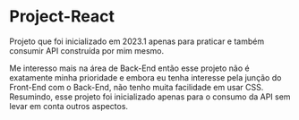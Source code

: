 # Project-React

Projeto que foi inicializado em 2023.1 apenas para praticar e também consumir API construída por mim mesmo. 

Me interesso mais na área de Back-End então esse projeto não é exatamente minha prioridade e embora eu tenha interesse pela junção do Front-End com o Back-End,
não tenho muita facilidade em usar CSS. Resumindo, esse projeto foi inicializado apenas para o consumo da API sem levar em conta outros aspectos.
